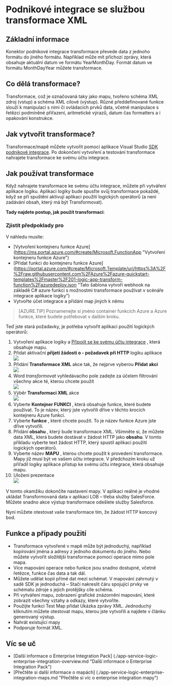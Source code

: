 <properties 
    pageTitle="Základní informace o Enterprise Integration Pack | Služba Microsoft Azure aplikací | Microsoft Azure" 
    description="Použití funkcí Enterprise integrace Pack povolit obrázku a integrace scénáře pro firmy pomocí služby Microsoft Azure App" 
    services="logic-apps" 
    documentationCenter=".net,nodejs,java"
    authors="msftman" 
    manager="erikre" 
    editor="cgronlun"/>

<tags 
    ms.service="logic-apps" 
    ms.workload="integration" 
    ms.tgt_pltfrm="na" 
    ms.devlang="na" 
    ms.topic="article" 
    ms.date="07/08/2016" 
    ms.author="deonhe"/>

# <a name="enterprise-integration-with-xml-transforms"></a>Podnikové integrace se službou transformace XML

## <a name="overview"></a>Základní informace
Konektor podnikové integrace transformace převede data z jednoho formátu do jiného formátu. Například může mít příchozí zprávy, která obsahuje aktuální datum ve formátu YearMonthDay. Formát datum ve formátu MonthDayYear můžete transformace.

## <a name="what-does-a-transform-do"></a>Co dělá transformace?
Transformace, což je označovaná taky jako mapu, tvořeno schéma XML zdroj (vstup) a schéma XML cílové (výstup). Různé předdefinované funkce slouží k manipulaci s nimi či ovládacích prvků data, včetně manipulace s řetězci podmíněné přiřazení, aritmetické výrazů, datum čas formatters a i opakování konstrukce.

## <a name="how-to-create-a-transform"></a>Jak vytvořit transformace?
Transformace/mapě můžete vytvořit pomocí aplikace Visual Studio [SDK podnikové integrace](https://aka.ms/vsmapsandschemas). Po dokončení vytvoření a testování transformace nahrajete transformace ke svému účtu integrace. 

## <a name="how-to-use-a-transform"></a>Jak používat transformace
Když nahrajete transformace ke svému účtu integrace, můžete při vytváření aplikace logiku. Aplikaci logiky bude spusťte svůj transformace pokaždé, když se při spuštění aktivují aplikaci použití logických operátorů (a není zadávání obsah, který má být Transformovat).

**Tady najdete postup, jak použít transformaci**:

### <a name="prerequisites"></a>Zjistit předpoklady pro 
V náhledu musíte:  

-  [Vytvoření kontejneru funkce Azure] (https://ms.portal.azure.com/#create/Microsoft.FunctionApp "Vytvoření kontejneru funkce Azure")  
-  [Přidat funkci do kontejneru funkce Azure] (https://portal.azure.com/#create/Microsoft.Template/uri/https%3A%2F%2Fraw.githubusercontent.com%2FAzure%2Fazure-quickstart-templates%2Fmaster%2F201-logic-app-transform-function%2Fazuredeploy.json "Tato šablona vytvoří webhook na základě C# azure funkci s možnostmi transformace používat v scénáře integrace aplikace logiky")    
-  Vytvořte účet integrace a přidání map jiných k němu  

>[AZURE.TIP] Poznamenejte si jméno container funkcích Azure a Azure funkce, které budete potřebovat v dalším kroku.  

Teď jste stará požadavky, je potřeba vytvořit aplikaci použití logických operátorů:  

1. Vytvoření aplikace logiky a [Připojit se ke svému účtu integrace](./app-service-logic-enterprise-integration-accounts.md "informace o propojení klienta integrace logiky aplikaci") , která obsahuje mapu.
2. Přidat aktivační **přijetí žádosti o - požadavek při HTTP** logiku aplikace  
![](./media/app-service-logic-enterprise-integration-transforms/transform-1.png)    
3. Přidání **Transformace XML** akce tak, že nejprve vyberou **Přidat akci**   
![](./media/app-service-logic-enterprise-integration-transforms/transform-2.png)   
4. Word *transformovat* vyhledávacího pole zadejte za účelem filtrování všechny akce té, kterou chcete použít  
![](./media/app-service-logic-enterprise-integration-transforms/transform-3.png)  
5. Výběr **Transformaci XML** akce   
![](./media/app-service-logic-enterprise-integration-transforms/transform-4.png)  
6. Vyberte **Kontejner FUNKCI** , která obsahuje funkce, které budete používat. To je název, který jste vytvořili dříve v těchto krocích kontejneru Azure funkcí.
7. Vyberte **funkce** , které chcete použít. To je název funkce Azure jste dříve vytvořili.
8. Přidání **obsahu** , který bude transformace XML. Všimněte si, že můžete data XML, která budete dostávat v žádost HTTP jako **obsahu**. V tomto příkladu vyberte text žádost HTTP, který spustil aplikaci použití logických operátorů.
9. Vyberte název **MAPU** , kterou chcete použít k provedení transformace. Mapy již musí být ve vašem účtu integrace. V předchozím kroku už přiřadil logiky aplikace přístup ke svému účtu integrace, která obsahuje mapu.
10. Uložení prezentace  
![](./media/app-service-logic-enterprise-integration-transforms/transform-5.png) 

V tomto okamžiku dokončíte nastavení mapy. V aplikaci reálné je vhodné ukládat Transformovaná data v aplikaci LOB – třeba služby SalesForce. Můžete snadno akce výstup transformace odešlete služby Salesforce. 

Nyní můžete otestovat vaše transformace tím, že žádost HTTP koncový bod.  

## <a name="features-and-use-cases"></a>Funkce a případy použití

- Transformace vytvořené v mapě může být jednoduchý, například kopírování jména a adresy z jednoho dokumentu do jiného. Nebo můžete vytvořit složitější transformace pomocí operace mimo pole mapa.  
- Více mapování operace nebo funkce jsou snadno dostupné, včetně řetězce, funkce čas data a tak dál.  
- Můžete udělat kopii přímé dat mezi schémat. V mapování zahrnutý v sadě SDK je jednoduchá – Stačí nakreslit čáru spojující prvky ve schématu zdroje s jejich protějšky cíle schéma.  
- Při vytváření mapu, zobrazení grafické znázornění mapování, které zobrazit všechny vztahy a odkazy, které vytvoříte.
- Použijte funkci Test Map přidat Ukázka zprávy XML. Jednoduchý kliknutím můžete otestovat mapu, kterou jste vytvořili a najdete v článku generovaný výstup.  
- Nahrát existující mapy  
- Podporuje formát XML.


## <a name="learn-more"></a>Víc se uč
- [Další informace o Enterprise Integration Pack] (./app-service-logic-enterprise-integration-overview.md "Další informace o Enterprise Integration Pack")  
- [Přečtěte si další informace o mapách] (./app-service-logic-enterprise-integration-maps.md "Přečtěte si víc o enterprise integration mapy")  
 